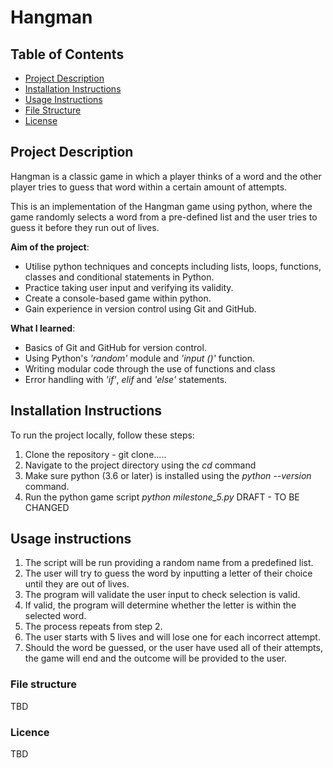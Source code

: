 # Hangman
## Table of Contents
- [Project Description](#project-description)
- [Installation Instructions](#installation-instructions)
- [Usage Instructions](#usage-instructions)
- [File Structure](#file-structure)
- [License](#license)

## Project Description
Hangman is a classic game in which a player thinks of a word and the other player tries to guess that word within a certain amount of attempts.

This is an implementation of the Hangman game using python, where the game randomly selects a word from a pre-defined list and the user tries to guess it before they run out of lives. 


**Aim of the project**:
- Utilise python techniques and concepts including lists, loops, functions, classes and conditional statements in Python.
- Practice taking user input and verifying its validity.
- Create a console-based game within python.
- Gain experience in version control using Git and GitHub.

**What I learned**:
- Basics of Git and GitHub for version control.
- Using Python's *'random'* module and *'input ()'* function.
- Writing modular code through the use of functions and class
- Error handling with *'if'*, *elif* and *'else'* statements.
  
## Installation Instructions
To run the project locally, follow these steps:
1. Clone the repository - git clone.....
2. Navigate to the project directory using the *cd* command
3. Make sure python (3.6 or later) is installed using the *python --version* command.
4. Run the python game script *python milestone_5.py*
DRAFT - TO BE CHANGED

## Usage instructions
1. The script will be run providing a random name from a predefined list.
2. The user will try to guess the word by inputting a letter of their choice until they are out of lives.
3. The program will validate the user input to check selection is valid.
4. If valid, the program will determine whether the letter is within the selected word.
5. The process repeats from step 2.
6. The user starts with 5 lives and will lose one for each incorrect attempt.
7. Should the word be guessed, or the user have used all of their attempts, the game will end and the outcome will be provided to the user.

### File structure
TBD
### Licence
TBD
